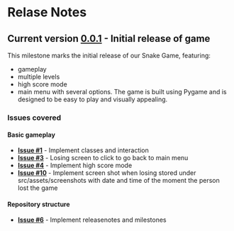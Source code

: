 # Relase Notes

## Current version [0.0.1](https://github.com/ChristosHadjigeorghiou1996/PySnakey/milestone/1) - Initial release of game

This milestone marks the initial release of our Snake Game, featuring:
* gameplay
* multiple levels
* high score mode
* main menu with several options.
The game is built using Pygame and is designed to be easy to play and visually appealing.

### Issues covered

#### Basic gameplay
- **[Issue #1](https://github.com/ChristosHadjigeorghiou1996/PySnakey/issues/1)** - Implement classes and interaction</li>
- **[Issue #3](https://github.com/ChristosHadjigeorghiou1996/PySnakey/issues/3)** - Losing screen to click to go back to main menu</li>
- **[Issue #4](https://github.com/ChristosHadjigeorghiou1996/PySnakey/issues/4)** - Implement high score mode</li>
- **[Issue #10](https://github.com/ChristosHadjigeorghiou1996/PySnakey/issues/10)** - Implement screen shot when losing stored under src/assets/screenshots with date and time of the moment the person lost the game</li>

#### Repository structure
- **[Issue #6](https://github.com/ChristosHadjigeorghiou1996/PySnakey/issues/6)** - Implement releasenotes and milestones</li>

